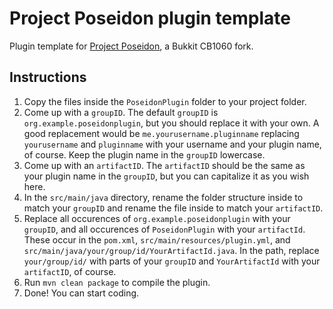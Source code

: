 # Project Poseidon plugin template

Plugin template for [Project Poseidon](https://github.com/RhysB/Project-Poseidon), a Bukkit CB1060 fork.

## Instructions

1. Copy the files inside the `PoseidonPlugin` folder to your project folder.
2. Come up with a `groupID`. The default `groupID` is `org.example.poseidonplugin`, but you should replace it with your own. A good replacement would be `me.yourusername.pluginname` replacing `yourusername` and `pluginname` with your username and your plugin name, of course. Keep the plugin name in the `groupID` lowercase.
3. Come up with an `artifactID`. The `artifactID` should be the same as your plugin name in the `groupID`, but you can capitalize it as you wish here.
4. In the `src/main/java` directory, rename the folder structure inside to match your `groupID` and rename the file inside to match your `artifactID`.
5. Replace all occurences of `org.example.poseidonplugin` with your `groupID`, and all occurences of `PoseidonPlugin` with your `artifactId`. These occur in the `pom.xml`, `src/main/resources/plugin.yml`, and `src/main/java/your/group/id/YourArtifactId.java`. In the path, replace `your/group/id/` with parts of your `groupID` and `YourArtifactId` with your `artifactID`, of course.
6. Run `mvn clean package` to compile the plugin.
7. Done! You can start coding.